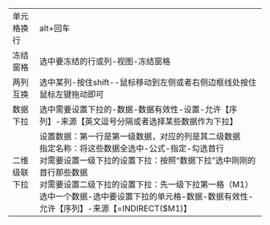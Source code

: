 |              |                                                              |
| ------------ | ------------------------------------------------------------ |
| 单元格换行   | alt+回车                                                     |
| 冻结窗格     | 选中要冻结的行或列-视图-冻结窗格                             |
| 两列互换     | 选中某列-按住shift--鼠标移动到左侧或者右侧边框线处按住鼠标左键拖动即可 |
| 数据下拉     | 选中需要设置下拉的-数据-数据有效性-设置-允许【序列】-来源【英文逗号分隔或者选择某些数据作为下拉】 |
| 二维级联下拉 | 设置数据：第一行是第一级数据，对应的列是其二级数据<br />指定名称：将这些数据全选中-公式-指定-勾选首行<br />对需要设置一级下拉的设置下拉：按照“数据下拉”选中刚刚的首行那些数据<br />对需要设置二级下拉的设置下拉：先一级下拉第一格（M1）选中一个数据-选中要设置下拉的单元格-数据-数据有效性-允许【序列】-来源【=INDIRECT($M1)】 |

